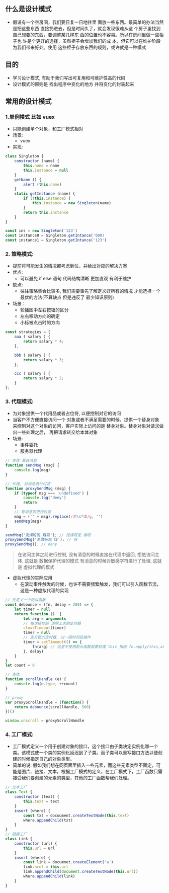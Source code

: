 ## 什么是设计模式
- 假设有一个空房间，我们要日复一日地往里 面放一些东西。最简单的办法当然是把这些东西 直接扔进去，但是时间久了，就会发现很难从这 个房子里找到自己想要的东西，要调整某几样东 西的位置也不容易。所以在房间里做一些柜子也 许是个更好的选择，虽然柜子会增加我们的成 本，但它可以在维护阶段为我们带来好处。使用 这些柜子存放东西的规则，或许就是一种模式

## 目的
- 学习设计模式, 有助于我们写出可复用和可维护性高的代码
- 设计模式的原则是 找出程序中变化的地方 并将变化的封装起来

## 常用的设计模式
### 1.单例模式 比如 vuex
- 只能创建单个对象，和工厂模式相对
- 场景: 
    - vuex
- 实现: 
```js
class Singleton {
    constructor (name) {
        this.name = name
        this.instance = null
    }
    getName () {
        alert (this.name)
    }
    static getInstance (name) {
        if (!this.instance) {
            this.instance = new Singleton(name)
        }
        return this.instance
    }
}

const ins = new Singleton('123')
const instance0 = Singleton.getIntance('000)
const instance1 = Singleton.getIntance('123')


```

### 2. 策略模式: 
- 提前将可能发生的情况都考虑到位，并给出对应的解决方案
- 优点: 
    - 可以避免 if else 语句 代码结构清晰 更加直观 有利于维护
- 缺点: 
    - 往往策略集会比较多, 我们需要事先了解定义好所有的情况 才能选择一个最优的方法(不算缺点 但是违反了 最少知识原则)
- 场景：
    - 轮播图中左右按钮的区分
    - 左右移动方向的确定
    - 小标被点击时的方向
```js
const strategies = {
​    aaa ( salary ) {
​        return salary * 4;
​    },

​    bbb ( salary ) {
​        return salary * 3;
​    },

​    ccc ( salary ) {
​        return salary * 2;
​    }
};
```

### 3. 代理模式: 
- 为对象提供一个代用品或者占位符, 以便控制对它的访问
- 当客户不方便直接访问一个 对象或者不满足需要的时候，提供一个替身对象 来控制对这个对象的访问，客户实际上访问的是 替身对象。替身对象对请求做出一些处理之后， 再把请求转交给本体对象
- 场景: 
    - 事件委托
    - 服务器代理
```js
// 主体 发送消息
function sendMsg (msg) {
    console.log(msg)
}

// 代理, 对消息进行过滤
function proxySendMsg (msg) {
    if (typeof msg === 'undefined') {
        console.log('deny')
        return
    }
    // 有消息则进行过滤
    mag = ('' + msg).replace(/泥\s*煤/g, '')
    sendMsg(msg)
}

sendMsg('泥煤呀泥 煤呀'); // 泥煤呀泥 煤呀
proxySendMsg('泥煤呀泥 煤'); // 呀
proxySendMsg(); // deny
```
> 在访问主体之前进行控制, 没有消息的时候直接在代理中返回, 拒绝访问主体, 这就是 数据保护代理的模式
> 有消息的时候对敏感字符进行了处理, 这就是 虚拟代理的模式

- 虚拟代理的实际应用
    - 在滚动事件触发的时候，也许不需要频繁触发，我们可以引入函数节流，这是一种虚拟代理的实现
```js
// 先定义一个防抖函数
const debounce = (fn, delay = 200) => {
    let timer = null
    return function ()  {
        let arg = arguments
        // 每次操作前 清除上次的定时器
        clearTimeout(timer)
        timer = null
        // 定义新的定时器, 过一段时间后操作
        timer = setTimeout(() => {
            fn(arg) // 这里不使用箭头函数就要处理 this 指向 fn.apply(this,arg)
        }, delay)
    }
}
let count = 0

// 主体
function scrollHandle (e) {
    console.log(e.type, ++count)
}

// proxy
var proxyScrollHandle = (function() {
    return debounce(scrollHandle, 500)
})()

window.onscroll = proxyScrollHandle
```


### 4. 工厂模式: 
- 工厂模式定义一个用于创建对象的接口，这个接口由子类决定实例化哪一个类。该模式使一个类的实例化延迟到了子类。而子类可以重写接口方法以便创建的时候指定自己的对象类型。
- 简单的说: 假如我们想在网页面里插入一些元素，而这些元素类型不固定，可能是图片、链接、文本，根据工厂模式的定义，在工厂模式下，工厂函数只需接受我们要创建的元素的类型，其他的工厂函数帮我们处理。
```js
// 文本工厂
class Text {
    constructor (text) {
        this.text = text
    }
    insert (where) {
        const txt = docoument.createTextNode(this.text)
        where.appendChild(txt)
    }
}
// 链接工厂
class Link {
    constructor (url) {
        this.url = url
    }
    insert (where) {
        const link = documnet.createElement('a')
        link.href = this.url
        link.appendChild(document.createTextNode(this.url))
        where.appendChild(link)
    }
}
```

